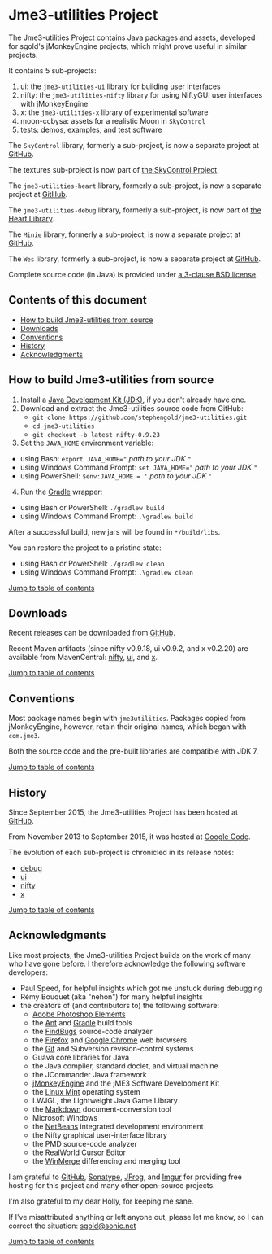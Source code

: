 # Jme3-utilities Project

The Jme3-utilities Project contains Java packages and assets, developed for
sgold's jMonkeyEngine projects, which might prove useful in similar projects.

It contains 5 sub-projects:

 1. ui: the `jme3-utilities-ui` library for building user interfaces
 2. nifty: the `jme3-utilities-nifty` library for using NiftyGUI user
    interfaces with jMonkeyEngine
 3. x: the `jme3-utilities-x` library of experimental software
 4. moon-ccbysa: assets for a realistic Moon in `SkyControl`
 5. tests: demos, examples, and test software

The `SkyControl` library, formerly a sub-project, is now a separate project
at [GitHub][skycontrol].

The textures sub-project is now part of
[the SkyControl Project][skycontrol].

The `jme3-utilities-heart` library, formerly a sub-project, is now a separate project
at [GitHub][heart].

The `jme3-utilities-debug` library, formerly a sub-project, is now part of
[the Heart Library][heart].

The `Minie` library, formerly a sub-project, is now a separate project
at [GitHub][minie].

The `Wes` library, formerly a sub-project, is now a separate project
at [GitHub][wes].

Complete source code (in Java) is provided under
[a 3-clause BSD license][license].

<a name="toc"/>

## Contents of this document

+ [How to build Jme3-utilities from source](#build)
+ [Downloads](#downloads)
+ [Conventions](#conventions)
+ [History](#history)
+ [Acknowledgments](#acks)

<a name="build"/>

## How to build Jme3-utilities from source

 1. Install a [Java Development Kit (JDK)][openJDK],
    if you don't already have one.
 2. Download and extract the Jme3-utilities source code from GitHub:
     + `git clone https://github.com/stephengold/jme3-utilities.git`
     + `cd jme3-utilities`
     + `git checkout -b latest nifty-0.9.23`
 3. Set the `JAVA_HOME` environment variable:
   + using Bash:  `export JAVA_HOME="` *path to your JDK* `"`
   + using Windows Command Prompt:  `set JAVA_HOME="` *path to your JDK* `"`
   + using PowerShell: `$env:JAVA_HOME = '` *path to your JDK* `'`
 4. Run the [Gradle] wrapper:
   + using Bash or PowerShell:  `./gradlew build`
   + using Windows Command Prompt:  `.\gradlew build`

After a successful build, new jars will be found in `*/build/libs`.

You can restore the project to a pristine state:
 + using Bash or PowerShell: `./gradlew clean`
 + using Windows Command Prompt: `.\gradlew clean`

[Jump to table of contents](#toc)

<a name="downloads"/>

## Downloads

Recent releases can be downloaded from
[GitHub](https://github.com/stephengold/jme3-utilities/releases).

Recent Maven artifacts (since nifty v0.9.18, ui v0.9.2, and x v0.2.20)
are available from MavenCentral:
[nifty](https://repo1.maven.org/maven2/com/github/stephengold/jme3-utilities-nifty),
[ui](https://repo1.maven.org/maven2/com/github/stephengold/jme3-utilities-ui/),
and [x](https://repo1.maven.org/maven2/com/github/stephengold/jme3-utilities-x/).

[Jump to table of contents](#toc)

<a name="conventions"/>

## Conventions

Most package names begin with `jme3utilities`.  Packages copied from
jMonkeyEngine, however, retain their original names, which began with `com.jme3`.

Both the source code and the pre-built libraries are compatible with JDK 7.

[Jump to table of contents](#toc)

<a name="history"/>

## History

Since September 2015, the Jme3-utilities Project has been hosted at
[GitHub](https://github.com/stephengold/jme3-utilities).

From November 2013 to September 2015, it was hosted at
[Google Code](https://code.google.com/archive/).

The evolution of each sub-project is chronicled in its release notes:

 + [debug](https://github.com/stephengold/jme3-utilities/blob/master/debug/release-notes.md)
 + [ui](https://github.com/stephengold/jme3-utilities/blob/master/ui/release-notes.md)
 + [nifty](https://github.com/stephengold/jme3-utilities/blob/master/nifty/release-notes.md)
 + [x](https://github.com/stephengold/jme3-utilities/blob/master/x/release-notes.md)

[Jump to table of contents](#toc)

<a name="acks"/>

## Acknowledgments

Like most projects, the Jme3-utilities Project builds on the work of many who
have gone before.  I therefore acknowledge the following
software developers:

+ Paul Speed, for helpful insights which got me unstuck during debugging
+ Rémy Bouquet (aka "nehon") for many helpful insights
+ the creators of (and contributors to) the following software:
    + [Adobe Photoshop Elements][elements]
    + the [Ant] and [Gradle] build tools
    + the [FindBugs] source-code analyzer
    + the [Firefox] and [Google Chrome][chrome] web browsers
    + the [Git] and Subversion revision-control systems
    + Guava core libraries for Java
    + the Java compiler, standard doclet, and virtual machine
    + the JCommander Java framework
    + [jMonkeyEngine][jme] and the jME3 Software Development Kit
    + the [Linux Mint][mint] operating system
    + LWJGL, the Lightweight Java Game Library
    + the [Markdown] document-conversion tool
    + Microsoft Windows
    + the [NetBeans] integrated development environment
    + the Nifty graphical user-interface library
    + the PMD source-code analyzer
    + the RealWorld Cursor Editor
    + the [WinMerge] differencing and merging tool

I am grateful to [GitHub], [Sonatype], [JFrog], and [Imgur]
for providing free hosting for this project
and many other open-source projects.

I'm also grateful to my dear Holly, for keeping me sane.

If I've misattributed anything or left anyone out, please let me know, so I can
correct the situation: sgold@sonic.net

[Jump to table of contents](#toc)


[ant]: https://ant.apache.org "Apache Ant Project"
[chrome]: https://www.google.com/chrome "Chrome"
[elements]: http://www.adobe.com/products/photoshop-elements.html "Photoshop Elements"
[findbugs]: http://findbugs.sourceforge.net "FindBugs Project"
[firefox]: https://www.mozilla.org/en-US/firefox "Firefox"
[git]: https://git-scm.com "Git"
[github]: https://github.com "GitHub"
[gradle]: https://gradle.org "Gradle Project"
[heart]: https://github.com/stephengold/Heart "Heart Project"
[imgur]: https://imgur.com/ "Imgur"
[jfrog]: https://www.jfrog.com "JFrog"
[jme]: https://jmonkeyengine.org  "jMonkeyEngine Project"
[license]: https://github.com/stephengold/jme3-utilities/blob/master/license.txt "jme3-utilities license"
[markdown]: https://daringfireball.net/projects/markdown "Markdown Project"
[minie]: https://github.com/stephengold/Minie "Minie Project"
[mint]: https://linuxmint.com "Linux Mint Project"
[netbeans]: https://netbeans.org "NetBeans Project"
[openJDK]: https://openjdk.java.net "OpenJDK Project"
[skycontrol]: https://github.com/stephengold/SkyControl "SkyControl Project"
[sonatype]: https://www.sonatype.com "Sonatype"
[utilities]: https://github.com/stephengold/jme3-utilities "Jme3-utilities Project"
[wes]: https://github.com/stephengold/Wes "Wes Project"
[winmerge]: http://winmerge.org "WinMerge Project"